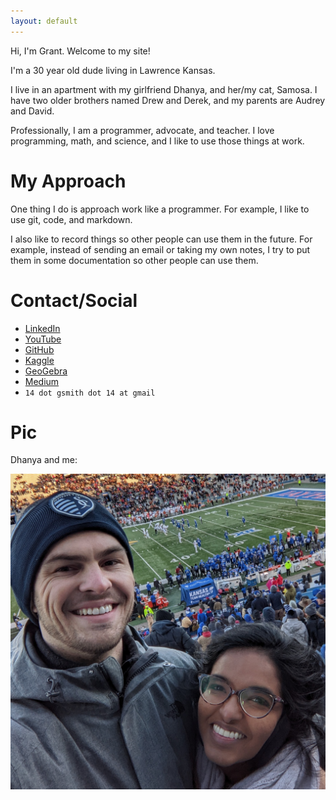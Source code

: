 ```yaml
---
layout: default
---
```


Hi, I'm Grant. Welcome to my site!

I'm a 30 year old dude living in Lawrence Kansas.

I live in an apartment with my girlfriend Dhanya,
and her/my cat, Samosa. I have two older brothers named
Drew and Derek, and my parents are Audrey and David.

Professionally, I am a programmer, advocate, and
teacher. I love programming, math, and science,
and I like to use those things at work.

# My Approach

One thing I do is approach work like a programmer.
For example, I like to use git, code, and markdown.

I also like to record things so other people can
use them in the future. For example, instead of
sending an email or taking my own notes, I try
to put them in some documentation so other people
can use them.


# Contact/Social

- [LinkedIn](https://www.linkedin.com/in/grant-smith-895b64a4/)
- [YouTube](https://www.youtube.com/@grantsmith3653/featured)
- [GitHub](https://github.com/GSmithApps)
- [Kaggle](https://www.kaggle.com/grannysmithapples)
- [GeoGebra](https://www.geogebra.org/u/gsmithapples)
- [Medium](https://medium.com/@14.gsmith.14)
- `14 dot gsmith dot 14 at gmail`


# Pic

Dhanya and me:

![](./assets/images/pro-pic.jpg)


